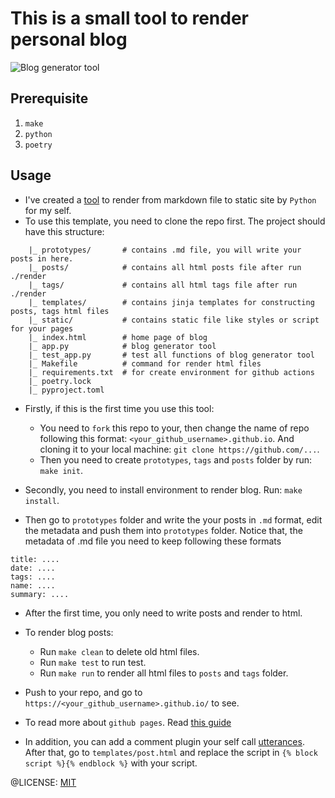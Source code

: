 # This is a small tool to render personal blog

![Blog generator tool](https://github.com/tvph/ssg/actions/workflows/python-app.yml/badge.svg)

## Prerequisite

1. `make`
2. `python`
3. `poetry`

## Usage

* I've created a [tool](https://github.com/tvph/ssg) to render from markdown file to static site by `Python` for my self.
* To use this template, you need to clone the repo first. The project should have this structure:

```
    |_ prototypes/       # contains .md file, you will write your posts in here.
    |_ posts/            # contains all html posts file after run ./render
    |_ tags/             # contains all html tags file after run ./render
    |_ templates/        # contains jinja templates for constructing posts, tags html files
    |_ static/           # contains static file like styles or script for your pages
    |_ index.html        # home page of blog
    |_ app.py            # blog generator tool
    |_ test_app.py       # test all functions of blog generator tool
    |_ Makefile          # command for render html files
    |_ requirements.txt  # for create environment for github actions
    |_ poetry.lock
    |_ pyproject.toml

```

* Firstly, if this is the first time you use this tool:
    * You need to `fork` this repo to your, then change the name of repo following this format: `<your_github_username>.github.io`. And cloning it to your local machine: `git clone https://github.com/...`.
    * Then you need to create `prototypes`, `tags` and `posts` folder by run: `make init`.

* Secondly, you need to install environment to render blog. Run: `make install`.

* Then go to `prototypes` folder and write the your posts in `.md` format, edit the metadata and push them into `prototypes` folder. Notice that, the metadata of .md file you need to keep following these formats

```
title: ....
date: ....
tags: ....
name: ....
summary: ....
```
* After the first time, you only need to write posts and render to html.

* To render blog posts:

	* Run `make clean` to delete old html files.
	* Run `make test` to run test.
	* Run `make run` to render all html files to `posts` and `tags` folder.

* Push to your repo, and go to `https://<your_github_username>.github.io/` to see.

* To read more about `github pages`. Read [this guide](https://pages.github.com/)

* In addition, you can add a comment plugin your self call [utterances](https://utteranc.es/?installation_id=19767855&setup_action=install). After that, go to
`templates/post.html` and replace the script in `{% block script %}{% endblock %}` with your script.

@LICENSE: [MIT](https://github.com/tvph/ssg/blob/master/LICENSE)
